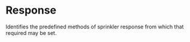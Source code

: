 Response
========

Identifies the predefined methods of sprinkler response from which that required may be set.

